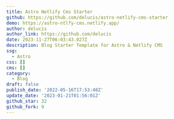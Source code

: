 ```yaml
---
title: Astro Netlify Cms Starter
github: https://github.com/delucis/astro-netlify-cms-starter
demo: https://astro-ntlfy-cms.netlify.app/
author: delucis
author_link: https://github.com/delucis
date: 2023-11-27T06:03:43.027Z
description: Blog Starter Template for Astro & Netlify CMS
ssg:
  - Astro
css: []
cms: []
category:
  - Blog
draft: false
publish_date: '2022-05-16T17:53:40Z'
update_date: '2023-01-21T01:56:01Z'
github_star: 32
github_fork: 9
---
```

